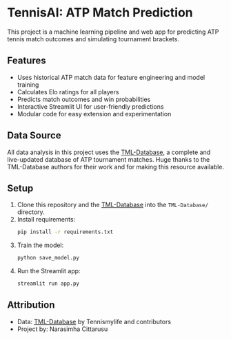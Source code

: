 # TennisAI: ATP Match Prediction

This project is a machine learning pipeline and web app for predicting ATP tennis match outcomes and simulating tournament brackets.

## Features
- Uses historical ATP match data for feature engineering and model training
- Calculates Elo ratings for all players
- Predicts match outcomes and win probabilities
- Interactive Streamlit UI for user-friendly predictions
- Modular code for easy extension and experimentation

## Data Source
All data analysis in this project uses the [TML-Database](https://github.com/Tennismylife/TML-Database), a complete and live-updated database of ATP tournament matches. Huge thanks to the TML-Database authors for their work and for making this resource available.

## Setup
1. Clone this repository and the [TML-Database](https://github.com/Tennismylife/TML-Database) into the `TML-Database/` directory.
2. Install requirements:
   ```bash
   pip install -r requirements.txt
   ```
3. Train the model:
   ```bash
   python save_model.py
   ```
4. Run the Streamlit app:
   ```bash
   streamlit run app.py
   ```

## Attribution
- Data: [TML-Database](https://github.com/Tennismylife/TML-Database) by Tennismylife and contributors
- Project by: Narasimha Cittarusu
